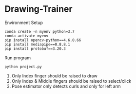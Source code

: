 # Drawing-Trainer

Environment Setup
```
conda create -n myenv python=3.7
conda activate myenv
pip install opencv-python==4.6.0.66
pip install mediapipe==0.8.8.1
pip install protobuf==3.20.3
```

Run program
```
python project.py
```

1. Only Index finger should be raised to draw
2. Only Index & Middle fingers should be raised to select/click
3. Pose estimator only detects curls and only for left arm
